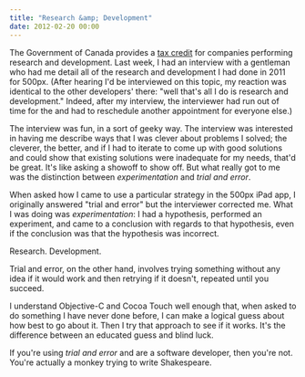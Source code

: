 ```yaml
---
title: "Research &amp; Development"
date: 2012-02-20 00:00
---
```


The Government of Canada provides a [tax credit](http://www.cra-arc.gc.ca/sred/) for companies performing research and development. Last week, I had an interview with a gentleman who had me detail all of the research and development I had done in 2011 for 500px. (After hearing I'd be interviewed on this topic, my reaction was identical to the other developers' there: "well that's all I do is research and development." Indeed, after my interview, the interviewer had run out of time for the and had to reschedule another appointment for everyone else.)<!--more-->

The interview was fun, in a sort of geeky way. The interview was interested in having me describe ways that I was clever about problems I solved; the cleverer, the better, and if I had to iterate to come up with good solutions and could show that existing solutions were inadequate for my needs, that'd be great. It's like asking a showoff to show off. But what really got to me was the distinction between _experimentation_&nbsp;and _trial and error_.

When asked how I came to use a particular strategy in the 500px iPad app, I originally answered "trial and error" but the interviewer corrected me. What I was doing was _experimentation_: I had a hypothesis, performed an experiment, and came to a conclusion with regards to that hypothesis, even if the conclusion was that the hypothesis was incorrect.

Research. Development.

Trial and error, on the other hand, involves trying something without any idea if it would work and then retrying if it doesn't, repeated until you succeed.

I understand Objective-C and Cocoa Touch well enough that, when asked to do something I have never done before, I can make a logical guess about how best to go about it. Then I try that approach to see if it works. It's the difference between an educated guess and blind luck.

If you're using _trial and error_&nbsp;and are a software developer, then you're not. You're actually a monkey trying to write Shakespeare.

<!-- more -->
